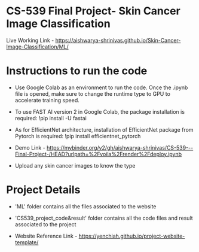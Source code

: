 # CS-539 Final Project- Skin Cancer Image Classification

Live Working Link - https://aishwarya-shrinivas.github.io/Skin-Cancer-Image-Classification/ML/

# Instructions to run the code

* Use Google Colab as an environment to run the code. Once the .ipynb file is opened, make sure to change the runtime type to GPU to accelerate training speed.

* To use FAST AI version 2 in Google Colab, the package installation is required: !pip install -U fastai

* As for EfficientNet architecture, installation of EfficientNet package from Pytorch is required: !pip install efficientnet_pytorch

* Demo Link - https://mybinder.org/v2/gh/aishwarya-shrinivas/CS-539---Final-Project-/HEAD?urlpath=%2Fvoila%2Frender%2Fdeploy.ipynb

* Upload any skin cancer images to know the type

# Project Details 

* 'ML' folder contains all the files associated to the website

* 'CS539_project_code&result' folder contains all the code files and result associated to the project

* Website Reference Link - https://yenchiah.github.io/project-website-template/

